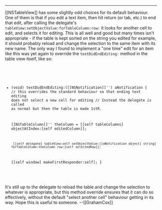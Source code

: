 
----

[[NSTableView]] has some slightly odd choices for its default behaviour. One of them is that if you edit a text item, then hit return (or tab, etc.) to end that edit, after calling the delegate's <code>tableView:setObjectValue:forTableColumn:row:</code> it looks for another cell to edit, and selects it for editing. This is all well and good but many times isn't appropriate - if the table is kept sorted on the string you edited for example, it should probably reload and change the selection to the same item with its new name. The only way I found to implement a "one time" edit for an item like this was yet again to override the <code>textDidEndEditing:</code> method in the table view itself, like so:

<code>

- (void)		textDidEndEditing:([[NSNotification]]'') aNotification
{
	// this overrides the standard behaviour so that ending text editing does not select a new cell for editing
	// Instead the delegate is called as normal but then the table is made 1stR.
	
	[[NSTableColumn]]'' theColumn = [[self tableColumns] objectAtIndex:[self editedColumn]];
	
       [[self delegate] tableView:self setObjectValue:[[aNotification object] string] forTableColumn:theColumn row:[self selectedRow]];
	[[self window] makeFirstResponder:self];
}


</code>

It's still up to the delegate to reload the table and change the selection to whatever is appropriate, but this method override ensures that it can do so effectively, without the default "select another cell" behaviour getting in its way. Hope this is useful to someone. --[[GrahamCox]]